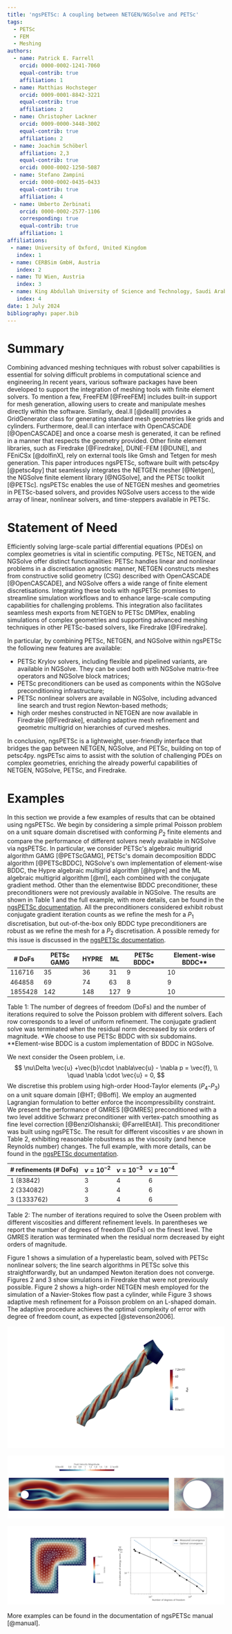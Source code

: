 ```yaml
---
title: 'ngsPETSc: A coupling between NETGEN/NGSolve and PETSc'
tags:
  - PETSc
  - FEM
  - Meshing
authors:
  - name: Patrick E. Farrell
    orcid: 0000-0002-1241-7060
    equal-contrib: true
    affiliation: 1
  - name: Matthias Hochsteger
    orcid: 0009-0001-8842-3221
    equal-contrib: true
    affiliation: 2
  - name: Christopher Lackner
    orcid: 0009-0000-3448-3002
    equal-contrib: true
    affiliation: 2
  - name: Joachim Schöberl
    affiliation: 2,3
    equal-contrib: true 
    orcid: 0000-0002-1250-5087
  - name: Stefano Zampini
    orcid: 0000-0002-0435-0433
    equal-contrib: true 
    affiliation: 4
  - name: Umberto Zerbinati
    orcid: 0000-0002-2577-1106
    corresponding: true
    equal-contrib: true 
    affiliation: 1
affiliations:
 - name: University of Oxford, United Kingdom
   index: 1
 - name: CERBSim GmbH, Austria
   index: 2
 - name: TU Wien, Austria
   index: 3
 - name: King Abdullah University of Science and Technology, Saudi Arabia
   index: 4
date: 1 July 2024
bibliography: paper.bib
---
```


# Summary

Combining advanced meshing techniques with robust solver capabilities is essential for solving difficult problems in computational science and engineering.In recent years, various software packages have been developed to support the integration of meshing tools with finite element solvers. To mention a few, FreeFEM [@FreeFEM] includes built-in support for mesh generation, allowing users to create and manipulate meshes directly within the software. Similarly, deal.II [@dealII] provides a GridGenerator class for generating standard mesh geometries like grids and cylinders. Furthermore, deal.II can interface with OpenCASCADE [@OpenCASCADE] and once a coarse mesh is generated, it can be refined in a manner that respects the geometry provided. Other finite element libraries, such as Firedrake [@Firedrake], DUNE-FEM [@DUNE], and FEniCSx [@dolfinX], rely on external tools like Gmsh and Tetgen for mesh generation. This paper introduces ngsPETSc, software built with petsc4py [@petsc4py] that seamlessly integrates the NETGEN mesher [@Netgen], the NGSolve finite element library [@NGSolve], and the PETSc toolkit [@PETSc]. ngsPETSc enables the use of NETGEN meshes and geometries in PETSc-based solvers, and provides NGSolve users access to the wide array of linear, nonlinear solvers, and time-steppers available in PETSc.

# Statement of Need

Efficiently solving large-scale partial differential equations (PDEs) on complex geometries is vital in scientific computing. PETSc, NETGEN, and NGSolve offer distinct functionalities: PETSc handles linear and nonlinear problems in a discretisation agnostic manner, NETGEN constructs meshes from constructive solid geometry (CSG) described with OpenCASCADE [@OpenCASCADE], and NGSolve offers a wide range of finite element discretisations. Integrating these tools with ngsPETSc promises to streamline simulation workflows and to enhance large-scale computing capabilities for challenging problems. This integration also facilitates seamless mesh exports from NETGEN to PETSc DMPlex, enabling simulations of complex geometries and supporting advanced meshing techniques in other PETSc-based solvers, like Firedrake [@Firedrake].

In particular, by combining PETSc, NETGEN, and NGSolve within ngsPETSc the following new features are available:

- PETSc Krylov solvers, including flexible and pipelined variants, are available in NGSolve. They can be used both with NGSolve matrix-free operators and NGSolve block matrices;
- PETSc preconditioners can be used as components within the NGSolve preconditioning infrastructure;
- PETSc nonlinear solvers are available in NGSolve, including advanced line search and trust region Newton-based methods;
- high order meshes constructed in NETGEN are now available in Firedrake [@Firedrake], enabling adaptive mesh refinement and geometric multigrid on hierarchies of curved meshes.

In conclusion, ngsPETSc is a lightweight, user-friendly interface that bridges the gap between NETGEN, NGSolve, and PETSc, building on top of petsc4py.
ngsPETsc aims to assist with the solution of challenging PDEs on complex geometries, enriching the already powerful capabilities of NETGEN, NGSolve, PETSc, and Firedrake.

# Examples

In this section we provide a few examples of results that can be obtained using ngsPETSc.
We begin by considering a simple primal Poisson problem on a unit square domain discretised with conforming $P_2$ finite elements and compare the performance of different solvers newly available in NGSolve via ngsPETSc. In particular, we consider PETSc's algebraic multigrid algorithm GAMG [@PETScGAMG], PETSc's domain decomposition BDDC algorithm [@PETScBDDC], NGSolve's own implementation of element-wise BDDC, the Hypre algebraic multigrid algorithm [@hypre] and the ML algebraic multigrid algorithm [@ml], each combined with the conjugate gradient method. 
Other than the elementwise BDDC preconditioner, these preconditioners were not previously available in NGSolve. The results are shown in Table 1 and the full example, with more details, can be found in the [ngsPETSc documentation](https://ngspetsc.readthedocs.io/en/latest/PETScKSP/poisson.py.html).
All the preconditioners considered exhibit robust conjugate gradient iteration counts as we refine the mesh for a $P_1$ discretisation, but out-of-the-box only BDDC type preconditioners are robust as we refine the mesh for a $P_2$ discretisation. A possible remedy for this issue is discussed in the [ngsPETSc documentation](https://ngspetsc.readthedocs.io/en/latest/PETScPC/poisson.py.html).

\# DoFs  | PETSc GAMG   | HYPRE | ML  | PETSc BDDC* | Element-wise BDDC** |
---------|--------------|-------|-----|------------|--------------------|
116716   |35            | 36    | 31  |9           |10                  |
464858   |69            | 74    | 63  |8           |9                   |
1855428  |142           | 148   | 127 |9           |10                  |

Table 1: The number of degrees of freedom (DoFs) and the number of iterations required to solve the Poisson problem with different solvers. Each row corresponds to a level of uniform refinement.  The conjugate gradient solve was terminated when the residual norm decreased by six orders of magnitude. *We choose to use PETSc BDDC with six subdomains. **Element-wise BDDC is a custom implementation of BDDC in NGSolve.

We next consider the Oseen problem, i.e.
$$
\nu\Delta \vec{u} +\vec{b}\cdot \nabla\vec{u} - \nabla p = \vec{f},
\\ \quad \nabla \cdot \vec{u} = 0,
$$
We discretise this problem using high-order Hood-Taylor elements ($P_4$-$P_3$) on a unit square domain [@HT; @Boffi]. We employ an augmented Lagrangian formulation to better enforce the incompressibility constraint. We present the performance of GMRES [@GMRES] preconditioned with a two level additive Schwarz preconditioner with vertex-patch smoothing as fine level correction [@BenziOlshanskii; @FarrellEtAll]. This preconditioner was built using ngsPETSc. The result for different viscosities $\nu$ are shown in Table 2, exhibiting reasonable robustness as the viscosity (and hence Reynolds number) changes. The full example, with more details, can be found in the [ngsPETSc documentation](https://ngspetsc.readthedocs.io/en/latest/PETScPC/oseen.py.html).

\# refinements (\# DoFs) | $\nu=10^{-2}$|$\nu=10^{-3}$|$\nu=10^{-4}$|
----------------------|--------------|-------------|-------------|
1 (83842)             |3             |4            |6            |
2 (334082)            |3             |4            |6            |
3 (1333762)           |3             |4            |6            |

Table 2: The number of iterations required to solve the Oseen problem with different viscosities and different refinement levels. In parentheses we report the number of degrees of freedom (DoFs) on the finest level. The GMRES iteration was terminated when the residual norm decreased by eight orders of magnitude. 

Figure 1 shows a simulation of a hyperelastic beam, solved with PETSc nonlinear solvers; the line search algorithms in PETSc solve this straightforwardly, but an undamped Newton iteration does not converge.
Figures 2 and 3 show simulations in Firedrake that were not previously possible. Figure 2 shows a high-order NETGEN mesh employed for the simulation of a Navier-Stokes flow past a cylinder, while Figure 3 shows adaptive mesh refinement for a Poisson problem on an L-shaped domain. The adaptive procedure achieves the optimal complexity of error with degree of freedom count, as expected [@stevenson2006].


![A hyperelastic beam deformed by fixing one end and applying a twist at the other end. The colouring corresponds to the deviatoric von Mises stress experienced by the beam. The beam is discretised with $P_3$ finite elements and the nonlinear problem is solved using PETSc SNES. The full example, with more details, can be found in the [ngsPETSc documentation](https://ngspetsc.readthedocs.io/en/latest/PETScSNES/hyperelasticity.py.html).](figures/hyperelastic.png)


![Flow past a cylinder. The Navier-Stokes equations are discretised on a NETGEN high-order mesh with Firedrake. We use high-order Taylor-Hood elements ($P_4$-$P_3$) and a vertex-patch smoother as fine level correction in a two-level additive Schwarz preconditioner, [@BenziOlshanskii; @FarrellEtAll]. The full example, with more details, can be found in [ngsPETSc documentation](https://github.com/NGSolve/ngsPETSc). On the right a zoom near the cylinder shows the curvature of the mesh.](figures/flow_past_a_cylinder.png)


![An adaptive scheme applied to the Poisson problem on an L-shaped domain. The domain is discretised using $P_1$ finite elements and the adaptive mesh refinement is driven by a Babuška-Rheinboldt error estimator [@BabuskaRheinboldt]. The adaptive procedure delivers optimal scaling of the energy norm of the error in terms of the number of degrees of freedom. The full example, with more details, can be found in the [ngsPETSc documentation](https://ngspetsc.readthedocs.io/en/latest/utils/firedrake/lomesh.py.html).](figures/adaptivity.png)


More examples can be found in the documentation of ngsPETSc manual [@manual].
